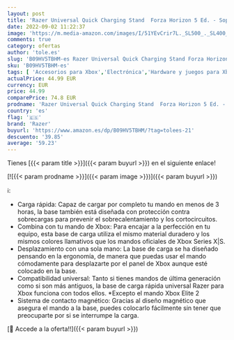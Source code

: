 ```yaml
---
layout: post
title: 'Razer Universal Quick Charging Stand  Forza Horizon 5 Ed. - Soporte de carga rápida para mandos de Xbox  carga rápida  compatibilidad universal para mandos nuevos y antiguos '
date: 2022-09-02 11:22:37
image: 'https://m.media-amazon.com/images/I/51YEvCrir7L._SL500_._SL400_.jpg'
comments: true
category: ofertas
author: 'tole.es'
slug: 'B09HV5TBHM-es Razer Universal Quick Charging Stand Forza Horizon 5 Ed. -...'
sku: 'B09HV5TBHM-es'
tags: [ 'Accesorios para Xbox','Electrónica','Hardware y juegos para Xbox One','Juegos y Accesorios para PC','Sistemas heredados','Sistemas heredados de Xbox','Videojuegos','Xbox: Juegos, consolas y accesorios','razer','xbox','🇪🇸', ]
actualPrice: 44.99 EUR
currency: EUR
price: 44.99
comparePrice: 74.8 EUR
prodname: 'Razer Universal Quick Charging Stand  Forza Horizon 5 Ed. - Soporte de carga rápida para mandos de Xbox  carga rápida  compatibilidad universal para mandos nuevos y antiguos '
country: 'es'
flag: '🇪🇸'
brand: 'Razer'
buyurl: 'https://www.amazon.es/dp/B09HV5TBHM/?tag=tolees-21'
descuento: '39.85'
average: '59.23'
---
```


Tienes [{{< param title >}}]({{< param buyurl >}}) en el siguiente enlace!

[![{{< param prodname >}}]({{< param image >}})]({{< param buyurl >}})

ℹ️:

- Carga rápida: Capaz de cargar por completo tu mando en menos de 3 horas, la base también está diseñada con protección contra sobrecargas para prevenir el sobrecalentamiento y los cortocircuitos.
- Combina con tu mando de Xbox: Para encajar a la perfección en tu equipo, esta base de carga utiliza el mismo material duradero y los mismos colores llamativos que los mandos oficiales de Xbox Series X|S.
- Desplazamiento con una sola mano: La base de carga se ha diseñado pensando en la ergonomía, de manera que puedas usar el mando cómodamente para desplazarte por el panel de Xbox aunque esté colocado en la base.
- Compatibilidad universal: Tanto si tienes mandos de última generación como si son más antiguos, la base de carga rápida universal Razer para Xbox funciona con todos ellos. *Excepto el mando Xbox Elite 2
- Sistema de contacto magnético: Gracias al diseño magnético que asegura el mando a la base, puedes colocarlo fácilmente sin tener que preocuparte por si se interrumpe la carga.

[🛒 Accede a la oferta!!]({{< param buyurl >}})
